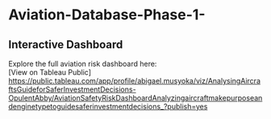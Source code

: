# Aviation-Database-Phase-1-


## Interactive Dashboard

Explore the full aviation risk dashboard here:  
 [View on Tableau Public] https://public.tableau.com/app/profile/abigael.musyoka/viz/AnalysingAircraftsGuideforSaferInvestmentDecisions-OpulentAbby/AviationSafetyRiskDashboardAnalyzingaircraftmakepurposeandenginetypetoguidesaferinvestmentdecisions_?publish=yes

